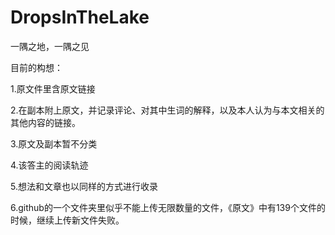 # DropsInTheLake
一隅之地，一隅之见

目前的构想：

1.原文件里含原文链接

2.在副本附上原文，并记录评论、对其中生词的解释，以及本人认为与本文相关的其他内容的链接。

3.原文及副本暂不分类

4.该答主的阅读轨迹

5.想法和文章也以同样的方式进行收录

6.github的一个文件夹里似乎不能上传无限数量的文件，《原文》中有139个文件的时候，继续上传新文件失败。
